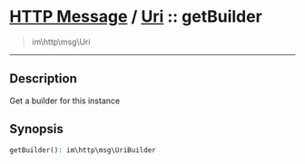 # [HTTP Message](http.md) / [Uri](http-Uri.md) :: getBuilder
 > im\http\msg\Uri
____

## Description
Get a builder for this instance

## Synopsis
```php
getBuilder(): im\http\msg\UriBuilder
```
